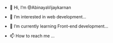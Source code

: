 - 👋 Hi, I’m @AbinayaVijaykarnan
- 👀 I’m interested in web development...
- 🌱 I’m currently learning Front-end development...

- 📫 How to reach me ...

<!---
AbinayaVijaykarnan/AbinayaVijaykarnan is a ✨ special ✨ repository because its `README.md` (this file) appears on your GitHub profile.
You can click the Preview link to take a look at your changes.
--->
